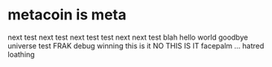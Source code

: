 # metacoin is meta

next test
next test
next test
test next
next test
blah
hello world
goodbye universe
test
FRAK
debug winning
this is it
NO THIS IS IT
facepalm
...
hatred
loathing
